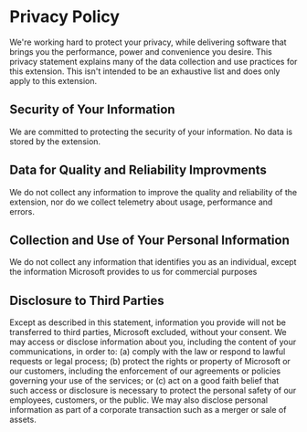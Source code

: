 # Privacy Policy

We're working hard to protect your privacy, while delivering software that brings you the performance, power and convenience you desire. This privacy statement explains many of the data collection and use practices for this extension. This isn't intended to be an exhaustive list and does only apply to this extension.

## Security of Your Information

We are committed to protecting the security of your information. No data is stored by the extension.

## Data for Quality and Reliability Improvments

We do not collect any information to improve the quality and reliability of the extension, nor do we collect telemetry about usage, performance and errors.

## Collection and Use of Your Personal Information

We do not collect any information that identifies you as an individual, except the information Microsoft provides to us for commercial purposes

## Disclosure to Third Parties

Except as described in this statement, information you provide will not be transferred to third parties, Microsoft excluded, without your consent. We may access or disclose information about you, including the content of your communications, in order to: (a) comply with the law or respond to lawful requests or legal process; (b) protect the rights or property of Microsoft or our customers, including the enforcement of our agreements or policies governing your use of the services; or (c) act on a good faith belief that such access or disclosure is necessary to protect the personal safety of our employees, customers, or the public. We may also disclose personal information as part of a corporate transaction such as a merger or sale of assets.
